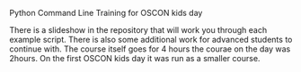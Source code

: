 Python Command Line Training for OSCON kids day

There is a slideshow in the repository that will work you through each example script. There is also some additional work for advanced students to continue with. The course itself goes for 4 hours the courae on the day was 2hours. On the first OSCON kids day it was run as a smaller course. 